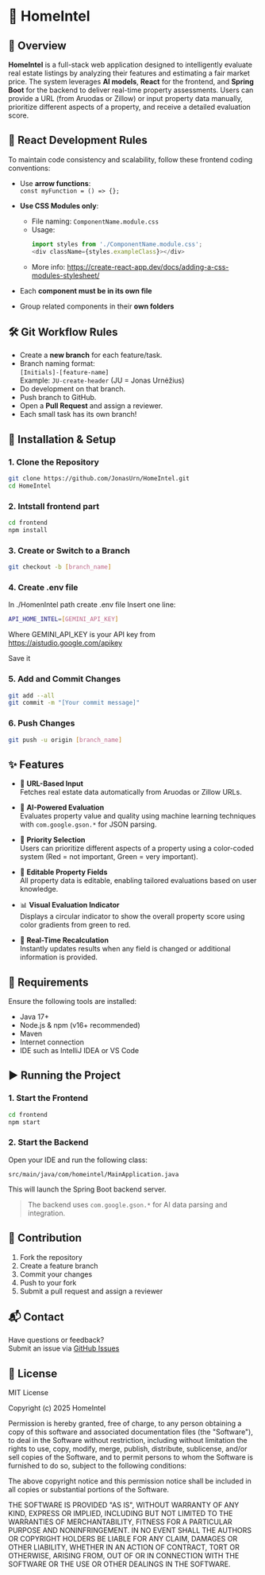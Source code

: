 # 🏡 HomeIntel

## 📌 Overview
**HomeIntel** is a full-stack web application designed to intelligently evaluate real estate listings by analyzing their features and estimating a fair market price. The system leverages **AI models**, **React** for the frontend, and **Spring Boot** for the backend to deliver real-time property assessments. Users can provide a URL (from Aruodas or Zillow) or input property data manually, prioritize different aspects of a property, and receive a detailed evaluation score.

## 🚧 React Development Rules

To maintain code consistency and scalability, follow these frontend coding conventions:

- Use **arrow functions**:  
  `const myFunction = () => {};`

- **Use CSS Modules only**:  
  - File naming: `ComponentName.module.css`  
  - Usage:  
    ```js
    import styles from './ComponentName.module.css';
    <div className={styles.exampleClass}></div>
    ```  
  - More info: https://create-react-app.dev/docs/adding-a-css-modules-stylesheet/

- Each **component must be in its own file**  
- Group related components in their **own folders**

## 🛠️ Git Workflow Rules

- Create a **new branch** for each feature/task.
- Branch naming format:  
  `[Initials]-[feature-name]`  
  Example: `JU-create-header` (JU = Jonas Urnėžius)
- Do development on that branch.
- Push branch to GitHub.
- Open a **Pull Request** and assign a reviewer.
- Each small task has its own branch!

## 🔧 Installation & Setup

### 1. Clone the Repository
```sh
git clone https://github.com/JonasUrn/HomeIntel.git
cd HomeIntel
```

### 2. Intstall frontend part
```sh
cd frontend
npm install
```

### 3. Create or Switch to a Branch
```sh
git checkout -b [branch_name]
```

### 4. Create .env file
In ./HomenIntel path create .env file
Insert one line:
```sh
API_HOME_INTEL=[GEMINI_API_KEY]
```
Where GEMINI_API_KEY is your API key from https://aistudio.google.com/apikey

Save it

### 5. Add and Commit Changes
```sh
git add --all
git commit -m "[Your commit message]"
```

### 6. Push Changes
```sh
git push -u origin [branch_name]
```

## ✨ Features

- 🔗 **URL-Based Input**  
  Fetches real estate data automatically from Aruodas or Zillow URLs.

- 🧠 **AI-Powered Evaluation**  
  Evaluates property value and quality using machine learning techniques with `com.google.gson.*` for JSON parsing.

- 🎯 **Priority Selection**  
  Users can prioritize different aspects of a property using a color-coded system (Red = not important, Green = very important).

- 📝 **Editable Property Fields**  
  All property data is editable, enabling tailored evaluations based on user knowledge.

- 📊 **Visual Evaluation Indicator**  
  Displays a circular indicator to show the overall property score using color gradients from green to red.

- 🔁 **Real-Time Recalculation**  
  Instantly updates results when any field is changed or additional information is provided.

## 🧰 Requirements

Ensure the following tools are installed:

- Java 17+
- Node.js & npm (v16+ recommended)
- Maven
- Internet connection
- IDE such as IntelliJ IDEA or VS Code

## ▶️ Running the Project

### 1. Start the Frontend
```sh
cd frontend
npm start
```

### 2. Start the Backend
Open your IDE and run the following class:
```
src/main/java/com/homeintel/MainApplication.java
```

This will launch the Spring Boot backend server.

> The backend uses `com.google.gson.*` for AI data parsing and integration.

## 🤝 Contribution

1. Fork the repository  
2. Create a feature branch  
3. Commit your changes  
4. Push to your fork  
5. Submit a pull request and assign a reviewer

## 📬 Contact

Have questions or feedback?  
Submit an issue via [GitHub Issues](https://github.com/JonasUrn/HomeIntel/issues)

## 📄 License
MIT License

Copyright (c) 2025 HomeIntel

Permission is hereby granted, free of charge, to any person obtaining a copy of this software and associated documentation files (the "Software"), to deal in the Software without restriction, including without limitation the rights to use, copy, modify, merge, publish, distribute, sublicense, and/or sell copies of the Software, and to permit persons to whom the Software is furnished to do so, subject to the following conditions:

The above copyright notice and this permission notice shall be included in all copies or substantial portions of the Software.

THE SOFTWARE IS PROVIDED "AS IS", WITHOUT WARRANTY OF ANY KIND, EXPRESS OR IMPLIED, INCLUDING BUT NOT LIMITED TO THE WARRANTIES OF MERCHANTABILITY, FITNESS FOR A PARTICULAR PURPOSE AND NONINFRINGEMENT. IN NO EVENT SHALL THE AUTHORS OR COPYRIGHT HOLDERS BE LIABLE FOR ANY CLAIM, DAMAGES OR OTHER LIABILITY, WHETHER IN AN ACTION OF CONTRACT, TORT OR OTHERWISE, ARISING FROM, OUT OF OR IN CONNECTION WITH THE SOFTWARE OR THE USE OR OTHER DEALINGS IN THE SOFTWARE.
